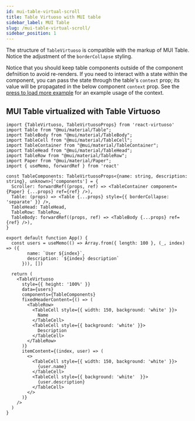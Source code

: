 ```yaml
---
id: mui-table-virtual-scroll
title: Table Virtuoso with MUI table
sidebar_label: MUI Table
slug: /mui-table-virtual-scroll/
sidebar_position: 1
---
```


The structure of `TableVirtuoso` is compatible with the markup of MUI Table. Notice the adjustment of the `borderCollapse` styling.

Notice that you should keep table components outside of the component defniition to avoid re-renders.
If you need to interact with a state within the component, you can pass the state through the table's `context` prop;
its value will be propagated in the below component `context` prop.
See the [press to load more example](../press-to-load-more/) for an example usage of the context.

## MUI Table virtualized with Table Virtuoso

```tsx live noSandbox
import {TableVirtuoso, TableVirtuosoProps} from 'react-virtuoso'
import Table from "@mui/material/Table";
import TableBody from "@mui/material/TableBody";
import TableCell from "@mui/material/TableCell";
import TableContainer from "@mui/material/TableContainer";
import TableHead from "@mui/material/TableHead";
import TableRow from "@mui/material/TableRow";
import Paper from "@mui/material/Paper";
import { useMemo, forwardRef } from 'react'

const TableComponents: TableVirtuosoProps<{name: string, description: string}, unknown>['components'] = {
  Scroller: forwardRef((props, ref) => <TableContainer component={Paper} {...props} ref={ref} />),
  Table: (props) => <Table {...props} style={{ borderCollapse: 'separate' }} />,
  TableHead: TableHead,
  TableRow: TableRow,
  TableBody: forwardRef((props, ref) => <TableBody {...props} ref={ref} />),
}

export default function App() {
  const users = useMemo(() => Array.from({ length: 100 }, (_, index) => ({
        name: `User ${index}`,
        description: `${index} description`
      })), [])

  return (
    <TableVirtuoso
      style={{ height: '100%' }}
      data={users}
      components={TableComponents}
      fixedHeaderContent={() => (
        <TableRow>
          <TableCell style={{ width: 150, background: 'white' }}>
            Name
          </TableCell>
          <TableCell style={{ background: 'white' }}>
            Description
          </TableCell>
        </TableRow>
      )}
      itemContent={(index, user) => (
        <>
          <TableCell style={{ width: 150, background: 'white' }}>
            {user.name}
          </TableCell>
          <TableCell style={{ background: 'white'  }}>
            {user.description}
          </TableCell>
        </>
      )}
    />
  )
}

 
```
